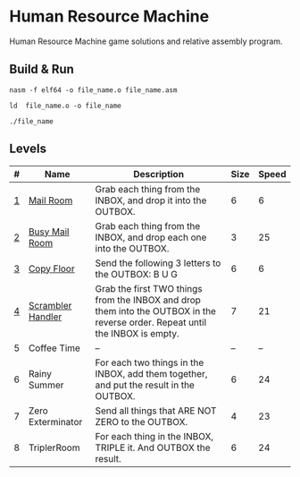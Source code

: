 # Human Resource Machine
Human Resource Machine game solutions and relative assembly program.

## Build & Run
```
nasm -f elf64 -o file_name.o file_name.asm
```
```
ld  file_name.o -o file_name
```
```
./file_name
```

## Levels
| # | Name | Description | Size | Speed |
| --- | --- | --- | --- | --- |
| [1](01-MailRoom/01.asm) | [Mail Room](01-MailRoom/MailRoom.asm) | Grab each thing from the INBOX, and drop it into the OUTBOX. | 6 | 6 |
| [2](02-BusyMailRoom/02.asm) | [Busy Mail Room](02-BusyMailRoom/BusyMailRoom.asm) | Grab each thing from the INBOX, and drop each one into the OUTBOX. | 3 | 25 |
| [3](03-CopyFloor/03.asm) | [Copy Floor](03-CopyFloor/CopyFloor.asm) | Send the following 3 letters to the OUTBOX: B U G | 6 | 6 |
| [4](04-ScramblerHandler/04.asm) | [Scrambler Handler](04-ScramblerHandler/ScramblerHandler.asm) | Grab the first TWO things from the INBOX and drop them into the OUTBOX in the reverse order. Repeat until the INBOX is empty. | 7 | 21 |
| 5 | Coffee Time | &ndash; | &ndash; | &ndash; |
| 6 | Rainy Summer | For each two things in the INBOX, add them together, and put the result in the OUTBOX. | 6 | 24 |
| 7 | Zero Exterminator | Send all things that ARE NOT ZERO to the OUTBOX. | 4 | 23 |
| 8 | TriplerRoom | For each thing in the INBOX, TRIPLE it. And OUTBOX the result.  | 6 | 24 |
